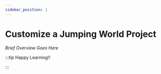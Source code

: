 ```yaml
---
sidebar_position: 1
---
```


# Customize a Jumping World Project

_Brief Overview Goes Here_

:::tip Happy Learning!!

<QuestButton text="Go To Quest" link="https://app.stackup.dev/quest_page/customize-a-jumping-world-project" />

:::
